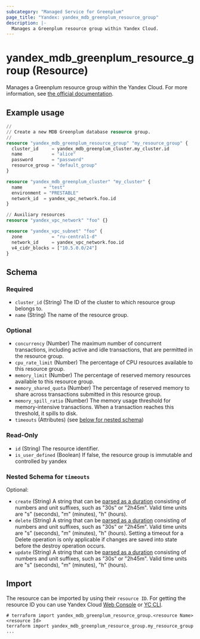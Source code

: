 ```yaml
---
subcategory: "Managed Service for Greenplum"
page_title: "Yandex: yandex_mdb_greenplum_resource_group"
description: |-
  Manages a Greenplum resource group within Yandex Cloud.
---
```


# yandex_mdb_greenplum_resource_group (Resource)

Manages a Greenplum resource group within the Yandex Cloud. For more information, see [the official documentation](https://yandex.cloud/docs/managed-greenplum/).

## Example usage

```terraform
//
// Create a new MDB Greenplum database resource group.
//
resource "yandex_mdb_greenplum_resource_group" "my_resource_group" {
  cluster_id     = yandex_mdb_greenplum_cluster.my_cluster.id
  name           = "alice"
  password       = "password"
  resource_group = "default_group"
}

resource "yandex_mdb_greenplum_cluster" "my_cluster" {
  name        = "test"
  environment = "PRESTABLE"
  network_id  = yandex_vpc_network.foo.id
}

// Auxiliary resources
resource "yandex_vpc_network" "foo" {}

resource "yandex_vpc_subnet" "foo" {
  zone           = "ru-central1-d"
  network_id     = yandex_vpc_network.foo.id
  v4_cidr_blocks = ["10.5.0.0/24"]
}
```

<!-- schema generated by tfplugindocs -->
## Schema

### Required

- `cluster_id` (String) The ID of the cluster to which resource group belongs to.
- `name` (String) The name of the resource group.

### Optional

- `concurrency` (Number) The maximum number of concurrent transactions, including active and idle transactions, that are permitted in the resource group.
- `cpu_rate_limit` (Number) The percentage of CPU resources available to this resource group.
- `memory_limit` (Number) The percentage of reserved memory resources available to this resource group.
- `memory_shared_quota` (Number) The percentage of reserved memory to share across transactions submitted in this resource group.
- `memory_spill_ratio` (Number) The memory usage threshold for memory-intensive transactions. When a transaction reaches this threshold, it spills to disk.
- `timeouts` (Attributes) (see [below for nested schema](#nestedatt--timeouts))

### Read-Only

- `id` (String) The resource identifier.
- `is_user_defined` (Boolean) If false, the resource group is immutable and controlled by yandex

<a id="nestedatt--timeouts"></a>
### Nested Schema for `timeouts`

Optional:

- `create` (String) A string that can be [parsed as a duration](https://pkg.go.dev/time#ParseDuration) consisting of numbers and unit suffixes, such as "30s" or "2h45m". Valid time units are "s" (seconds), "m" (minutes), "h" (hours).
- `delete` (String) A string that can be [parsed as a duration](https://pkg.go.dev/time#ParseDuration) consisting of numbers and unit suffixes, such as "30s" or "2h45m". Valid time units are "s" (seconds), "m" (minutes), "h" (hours). Setting a timeout for a Delete operation is only applicable if changes are saved into state before the destroy operation occurs.
- `update` (String) A string that can be [parsed as a duration](https://pkg.go.dev/time#ParseDuration) consisting of numbers and unit suffixes, such as "30s" or "2h45m". Valid time units are "s" (seconds), "m" (minutes), "h" (hours).

## Import

The resource can be imported by using their `resource ID`. For getting the resource ID you can use Yandex Cloud [Web Console](https://console.yandex.cloud) or [YC CLI](https://yandex.cloud/docs/cli/quickstart).

```shell
# terraform import yandex_mdb_greenplum_resource_group.<resource Name> <resource Id>
terraform import yandex_mdb_greenplum_resource_group.my_resource_group ...
```
